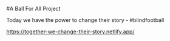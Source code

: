 #A Ball For All Project

Today we have the power to change their story - #blindfootball

https://together-we-change-their-story.netlify.app/
